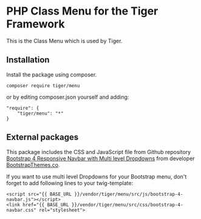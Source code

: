 # PHP Class Menu for the Tiger Framework

This is the Class Menu which is used by Tiger.

## Installation
Install the package using composer.
```
composer require tiger/menu
```

or by editing composer.json yourself and adding:
```
"require": {
    "tiger/menu": "*"
}
```

## External packages

This package includes the CSS and JavaScript file from Github repository [Bootstrap 4 Responsive Navbar with Multi level Dropdowns](https://github.com/bootstrapthemesco/bootstrap-4-multi-dropdown-navbar) from developer [BootstrapThemes.co](http://bootstrapthemes.co/).

If you want to use multi level Dropdowns for your Bootstrap menu, don't forget to add following lines to your twig-template:

    <script src="{{ BASE_URL }}/vendor/tiger/menu/src/js/bootstrap-4-navbar.js"></script>
    <link href="{{ BASE_URL }}/vendor/tiger/menu/src/css/bootstrap-4-navbar.css" rel="stylesheet">
